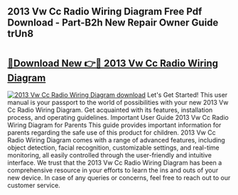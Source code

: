 ## 2013 Vw Cc Radio Wiring Diagram Free Pdf Download - Part-B2h New Repair Owner Guide trUn8

# <h2><a href="http://dfoyme.blite.top/?on=2013+Vw+Cc+Radio+Wiring+Diagram">🔗Download New 👉🔴 2013 Vw Cc Radio Wiring Diagram</a></h2>

[![2013 Vw Cc Radio Wiring Diagram download](https://i.imgur.com/lujVjoI.png)](http://dfoyme.blite.top/?on=2013+Vw+Cc+Radio+Wiring+Diagram)
Let's Get Started! This user manual is your passport to the world of possibilities with your new 2013 Vw Cc Radio Wiring Diagram. Get acquainted with its features, installation process, and operating guidelines. Important User Guide 2013 Vw Cc Radio Wiring Diagram for Parents This guide provides important information for parents regarding the safe use of this product for children. 2013 Vw Cc Radio Wiring Diagram comes with a range of advanced features, including object detection, facial recognition, customizable settings, and real-time monitoring, all easily controlled through the user-friendly and intuitive interface. We trust that the 2013 Vw Cc Radio Wiring Diagram has been a comprehensive resource in your efforts to learn the ins and outs of your new device. In case of any queries or concerns, feel free to reach out to our customer service.
